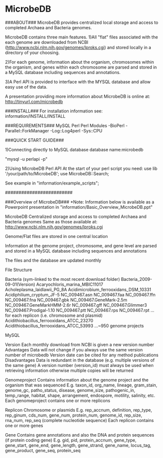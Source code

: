 MicrobeDB
=
###ABOUT###
MicrobeDB provides centralized local storage and access to completed Archaea and Bacteria genomes.

MicrobeDB contains three main features. 
1)All "flat" files associated with the each genome are downloaded from NCBI (http://www.ncbi.nlm.nih.gov/genomes/lproks.cgi) and stored locally in a directory of your choosing.

2)For each genome, information about the organism, chromosomes within the organism, and genes within each chromosome are parsed and stored in a MySQL database including sequences and annotations.

3)A Perl API is provided to interface with the MYSQL database and allow easy use of the data.

A presentation providing more information about MicrobeDB is online at: http://tinyurl.com/microbedb

###INSTALL###
For installation information see:
information/INSTALL/INSTALL

###REQUIREMENTS###
MySQL
Perl
Perl Modules
-BioPerl
-Parallel::ForkManager
-Log::Log4perl
-Sys::CPU

###QUICK START GUIDE###

1)Connecting directly to MySQL database
database name:microbedb

"mysql -u perlapi -p"

2)Using MicrobeDB Perl API
At the start of your perl script you need:
use lib '/your/path/to/MicrobeDB';
use MicrobeDB::Search;

See example in "information/example_scripts";

#########################

###Overview of MicrobeDB###
*Note: Information below is available as a Powerpoint presentation in "information/Basic_Overview_MicrobeDB.ppt"

MicrobeDB
Centralized storage and access to completed Archaea and Bacteria genomes
Same as those available at: http://www.ncbi.nlm.nih.gov/genomes/lproks.cgi

Genome/Flat files are stored in one central location

Information at the genome project, chromosome, and gene level are parsed and stored in a MySQL database 
including sequences and annotations 

The files and the database are updated monthly

File Structure

Bacteria (sym-linked to the most recent download folder)
Bacteria_2009-09-01(Version)
Acaryochloris_marina_MBIC11017
Acholeplasma_laidlawii_PG_8A
Acidimicrobium_ferrooxidans_DSM_10331
Acidiphilium_cryptum_JF-5
NC_009467.asn
NC_009467.faa
NC_009467.ffn
NC_009467.fna
NC_009467.gbk
NC_009467.GeneMark-2.5m
NC_009467.GeneMarkHMM-2.6r
NC_009467.gff
NC_009467.Glimmer3
NC_009467.Prodigal-1.10
NC_009467.ptt
NC_009467.rps
NC_009467.rpt
… for each replicon (i.e. chromosome and plasmid)
Acidithiobacillus_ferrooxidans_ATCC_23270
Acidithiobacillus_ferrooxidans_ATCC_53993
…~950 genome projects

MySQL

Version
Each monthly download from NCBI is given a new version number
Advantages
Data will not change if you always use the same version number of microbedb
Version date can be cited for any method publications
Disadvantages
Data is redundant in the database (e.g. multiple versions of the same gene)
A version number (version_id) must always be used when retrieving information otherwise multiple copies will be returned 

Genomeproject
Contains information about the genome project and the organism that was sequenced
E.g. taxon_id, org_name, lineage, gram_stain, genome_gc, patho_status, disease, genome_size, pathogenic_in, temp_range, habitat, shape, arrangement, endospore, motility, salinity, etc.
Each genomeproject contains one or more replicons

Replicon
Chromosome or plasmids
E.g. rep_accnum, definition, rep_type, rep_ginum, cds_num, gene_num, protein_num, genome_id, rep_size, rna_num, rep_seq (complete nucleotide sequence)
Each replicon contains one or more genes

Gene
Contains gene annotations and also the DNA and protein sequences (if protein coding gene)
E.g. gid, pid, protein_accnum, gene_type, gene_start, gene_end, gene_length, gene_strand, gene_name, locus_tag, gene_product, gene_seq, protein_seq
